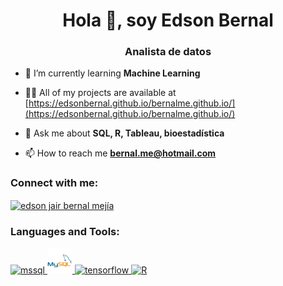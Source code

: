 <h1 align="center">Hola 👋, soy Edson Bernal</h1>
<h3 align="center">Analista de datos</h3>

- 🌱 I’m currently learning **Machine Learning**

- 👨‍💻 All of my projects are available at [https://edsonbernal.github.io/bernalme.github.io/](https://edsonbernal.github.io/bernalme.github.io/)

- 💬 Ask me about **SQL, R, Tableau, bioestadística**

- 📫 How to reach me **bernal.me@hotmail.com**

<h3 align="left">Connect with me:</h3>
<p align="left">
<a href="https://linkedin.com/in/edson jair bernal mejía" target="blank"><img align="center" src="https://raw.githubusercontent.com/rahuldkjain/github-profile-readme-generator/master/src/images/icons/Social/linked-in-alt.svg" alt="edson jair bernal mejía" height="30" width="40" /></a>
</p>

<h3 align="left">Languages and Tools:</h3>
<p align="left"> <a href="https://www.microsoft.com/en-us/sql-server" target="_blank" rel="noreferrer"> <img src="https://www.svgrepo.com/show/303229/microsoft-sql-server-logo.svg" alt="mssql" width="40" height="40"/> </a> <a href="https://www.mysql.com/" target="_blank" rel="noreferrer"> <img src="https://raw.githubusercontent.com/devicons/devicon/master/icons/mysql/mysql-original-wordmark.svg" alt="mysql" width="40" height="40"/> </a> <a href="https://www.tensorflow.org" target="_blank" rel="noreferrer"> <img src="https://www.vectorlogo.zone/logos/tensorflow/tensorflow-icon.svg" alt="tensorflow" width="40" height="40"/> </a> <a href="https://www.r-project.org/" target="_blank" rel"noreferrer"> <img src="https://profilinator.rishav.dev/skills-assets/r.svg" alt="R" height="50" /> </p>
